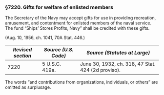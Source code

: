 ### §7220. Gifts for welfare of enlisted members ###

The Secretary of the Navy may accept gifts for use in providing recreation, amusement, and contentment for enlisted members of the naval service. The fund “Ships’ Stores Profits, Navy” shall be credited with these gifts.

(Aug. 10, 1956, ch. 1041, 70A Stat. 446.)

|*Revised section*|*Source (U.S. Code)*|           *Source (Statutes at Large)*           |
|-----------------|--------------------|--------------------------------------------------|
|      7220       |   5 U.S.C. 419a.   |June 30, 1932, ch. 318, 47 Stat. 424 (2d proviso).|

The words “and contributions from organizations, individuals, or others” are omitted as surplusage.
